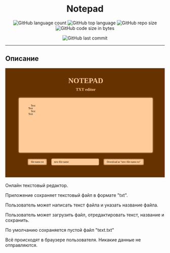 <h1 align="center">Notepad</h1>

<div align="center">

![GitHub language count](https://img.shields.io/github/languages/count/Sergey-Maxim0v/Notepad)
![GitHub top language](https://img.shields.io/github/languages/top/Sergey-Maxim0v/Notepad)
![GitHub repo size](https://img.shields.io/github/repo-size/Sergey-Maxim0v/Notepad)
![GitHub code size in bytes](https://img.shields.io/github/languages/code-size/Sergey-Maxim0v/Notepad)

![GitHub last commit](https://img.shields.io/github/last-commit/Sergey-Maxim0v/Notepad)
</div>

---
Описание
---
<div align="center">
<img src="./readmeImage.png">
</div>


Онлайн текстовый редактор. 

Приложение сохраняет текстовый файл в формате "txt".

Пользователь может написать  текст файла и указать название файла.

Пользователь может загрузить файл, отредактировать текст, название и сохранить. 

По умолчанию сохраняется пустой файл "text.txt"

Всё происходят в браузере пользователя. Никакие данные не отправляются.
